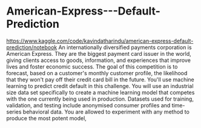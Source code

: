# American-Express---Default-Prediction

https://www.kaggle.com/code/kavindatharindu/american-express-default-prediction/notebook
An internationally diversified payments corporation is American Express. They are the biggest payment card issuer in the world, giving clients access to goods, information, and experiences that improve lives and foster economic success. The goal of this competition is to forecast, based on a customer's monthly customer profile, the likelihood that they won't pay off their credit card bill in the future. You'll use machine learning to predict credit default in this challenge. You will use an industrial size data set specifically to create a machine learning model that competes with the one currently being used in production. Datasets used for training, validation, and testing include anonymised consumer profiles and time-series behavioral data. You are allowed to experiment with any method to produce the most potent model,
